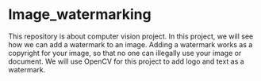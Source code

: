 # Image_watermarking
This repository is about computer vision project.
In this project, we will see how we can add a watermark to an image. Adding a watermark works as a copyright for your image, so that no one can illegally use your image or document. We will use OpenCV for this project to add logo and text as a watermark.

